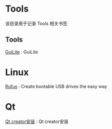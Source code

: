 # Tools
该目录用于记录 Tools 相关书签

## Tools


[GuiLite](https://gitee.com/mirrors/GuiLite) : GuiLite 


# Linux
[Rufus](http://rufus.ie/) : Create bootable USB drives the easy way 

# Qt
[Qt creator安装](https://blog.csdn.net/qingyunshizi2014/article/details/80618044) : Qt creator安装 

